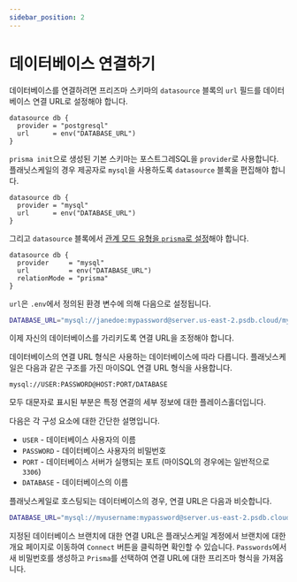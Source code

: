 ```yaml
---
sidebar_position: 2
---
```


# 데이터베이스 연결하기

데이터베이스를 연결하려면 프리즈마 스키마의 `datasource` 블록의 `url` 필드를 데이터베이스 연결 URL로 설정해야 합니다.

```prisma title="prisma/schema.prisma"
datasource db {
  provider = "postgresql"
  url      = env("DATABASE_URL")
}
```

`prisma init`으로 생성된 기본 스키마는 포스트그레SQL을 `provider`로 사용합니다. 플래닛스케일의 경우 제공자로 `mysql`을 사용하도록 `datasource` 블록을 편집해야 합니다.

```prisma title="prisma/schema.prisma" {1}
datasource db {
  provider = "mysql"
  url      = env("DATABASE_URL")
}
```

그리고 `datasource` 블록에서 [관계 모드 유형을 `prisma`로 설정](https://www.prisma.io/docs/concepts/components/prisma-schema/relations/relation-mode#emulate-relations-in-prisma-with-the-prisma-relation-mode)해야 합니다.

```prisma title="schema.prisma" {3}
datasource db {
  provider     = "mysql"
  url          = env("DATABASE_URL")
  relationMode = "prisma"
}
```

`url`은 `.env`에서 정의된 환경 변수에 의해 다음으로 설정됩니다.

```bash title=".env"
DATABASE_URL="mysql://janedoe:mypassword@server.us-east-2.psdb.cloud/mydb?sslaccept=strict"
```

이제 자신의 데이터베이스를 가리키도록 연결 URL을 조정해야 합니다.

데이터베이스의 연결 URL 형식은 사용하는 데이터베이스에 따라 다릅니다. 플래닛스케일은 다음과 같은 구조를 가진 마이SQL 연결 URL 형식을 사용합니다.

```
mysql://USER:PASSWORD@HOST:PORT/DATABASE
```

모두 대문자로 표시된 부분은 특정 연결의 세부 정보에 대한 플레이스홀더입니다.

다음은 각 구성 요소에 대한 간단한 설명입니다.

- `USER` - 데이터베이스 사용자의 이름
- `PASSWORD` - 데이터베이스 사용자의 비밀번호
- `PORT` - 데이터베이스 서버가 실행되는 포트 (마이SQL의 경우에는 일반적으로 `3306`)
- `DATABASE` - 데이터베이스의 이름

플래닛스케일로 호스팅되는 데이터베이스의 경우, 연결 URL은 다음과 비슷합니다.

```bash title=".env"
DATABASE_URL="mysql://myusername:mypassword@server.us-east-2.psdb.cloud/mydb?sslaccept=strict"
```

지정된 데이터베이스 브랜치에 대한 연결 URL은 플래닛스케일 계정에서 브랜치에 대한 개요 페이지로 이동하여 `Connect` 버튼을 클릭하면 확인할 수 있습니다. `Passwords`에서 새 비밀번호를 생성하고 `Prisma`를 선택하여 연결 URL에 대한 프리즈마 형식을 가져옵니다.

